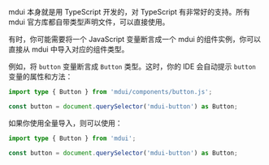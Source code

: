 mdui 本身就是用 TypeScript 开发的，对 TypeScript 有非常好的支持。所有 mdui 官方库都自带类型声明文件，可以直接使用。

有时，你可能需要将一个 JavaScript 变量断言成一个 mdui 的组件实例，你可以直接从 mdui 中导入对应的组件类型。

例如，将 `button` 变量断言成 `Button` 类型。这时，你的 IDE 会自动提示 `button` 变量的属性和方法：

```ts
import type { Button } from 'mdui/components/button.js';

const button = document.querySelector('mdui-button') as Button;
```

如果你使用全量导入，则可以使用：

```ts
import type { Button } from 'mdui';

const button = document.querySelector('mdui-button') as Button;
```
